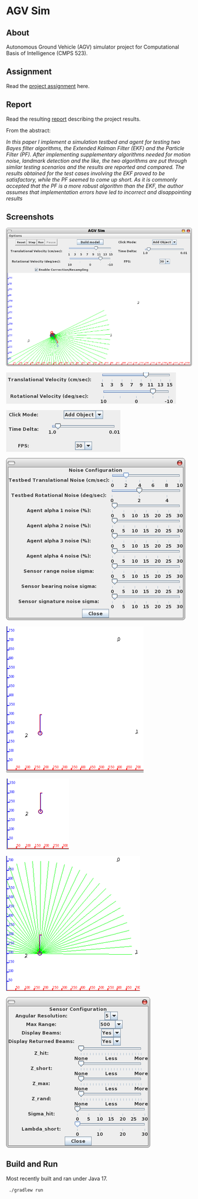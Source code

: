 # AGV Sim

## About

Autonomous Ground Vehicle (AGV) simulator project for Computational Basis of Intelligence (CMPS 523).

## Assignment

Read the [project assignment](doc/agent_and_testbed_simulator_project.pdf) here.

## Report

Read the resulting [report](doc/report.pdf) describing the project results.

From the abstract:

_In this paper I implement a simulation testbed and agent for testing two Bayes filter algorithms, the Extended Kalman Filter (EKF) and the Particle Filter (PF). After implementing supplementary algorithms needed for motion noise, landmark detection and the like, the two algorithms are put through similar testing scenarios and the results are reported and compared. The results obtained for the test cases involving the EKF proved to be satisfactory, while the PF seemed to come up short. As it is commonly accepted that the PF is a more robust algorithm than the EKF, the author assumes that implementation errors have led to incorrect and disappointing results_

## Screenshots

![agvsim.png](images/agvsim.png)
  

![initial_control.png](images/initial_control.png)
  

![initial_misc.png](images/initial_misc.png)


![initial_noise_configuration.png](images/initial_noise_configuration.png)


![initial_objects.png](images/initial_objects.png)


![initial_pose.png](images/initial_pose.png)

  
![initial_sensor_1.png](images/initial_sensor_1.png)

  
![initial_sensor_2.png](images/initial_sensor_2.png)

## Build and Run

Most recently built and ran under Java 17.

```bash
 ./gradlew run
```
